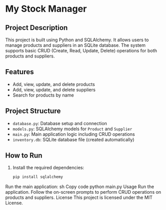 # My Stock Manager

## Project Description

This project is built using Python and SQLAlchemy. It allows users to manage products and suppliers in an SQLite database. The system supports basic CRUD (Create, Read, Update, Delete) operations for both products and suppliers.

## Features

- Add, view, update, and delete products
- Add, view, update, and delete suppliers
- Search for products by name

## Project Structure

- `database.py`: Database setup and connection
- `models.py`: SQLAlchemy models for `Product` and `Supplier`
- `main.py`: Main application logic including CRUD operations
- `inventory.db`: SQLite database file (created automatically)

## How to Run

1. Install the required dependencies:
   ```sh
   pip install sqlalchemy
Run the main application:
sh
Copy code
python main.py
Usage
Run the application.
Follow the on-screen prompts to perform CRUD operations on products and suppliers.
License
This project is licensed under the MIT License.

